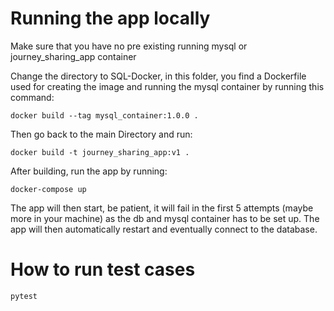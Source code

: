 # Running the app locally

Make sure that you have no pre existing running mysql or journey_sharing_app container

Change the directory to SQL-Docker, in this folder, you find a Dockerfile used for creating the image and running the mysql container by running this command:

`docker build --tag mysql_container:1.0.0 .`

Then go back to the main Directory and run:

`docker build -t journey_sharing_app:v1 .`

After building, run the app by running:

`docker-compose up`

The app will then start, be patient, it will fail in the first 5 attempts (maybe more in your machine) as the db and mysql container has to be set up. The app will then automatically restart and eventually connect to the database.

# How to run test cases
```pytest```

